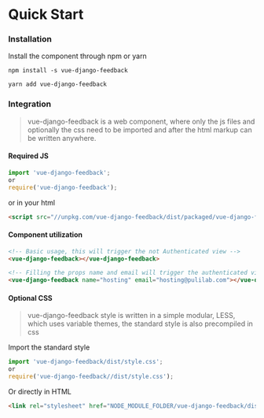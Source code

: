 # Quick Start

### Installation
Install the component through npm or yarn


```shell
npm install -s vue-django-feedback

yarn add vue-django-feedback
```

### Integration

> vue-django-feedback is a web component, where only the js files and optionally the css need to be imported and after the html markup can be written anywhere.

#### Required JS
```javascript
import 'vue-django-feedback';
or
require('vue-django-feedback');
```

or in your html

```html
<script src="//unpkg.com/vue-django-feedback/dist/packaged/vue-django-feedback.js"></script>
```

#### Component utilization

```html
<!-- Basic usage, this will trigger the not Authenticated view -->
<vue-django-feedback></vue-django-feedback>

<!-- Filling the props name and email will trigger the authenticated view mode -->
<vue-django-feedback name="hosting" email="hosting@pulilab.com"></vue-django-feedback>

```

#### Optional CSS
> vue-django-feedback style is written in a simple modular, LESS, which uses variable themes, the standard style is also precompiled in css

Import the standard style

```javascript
import 'vue-django-feedback/dist/style.css';
or
require('vue-django-feedback//dist/style.css');
```

Or directly in HTML

```html
<link rel="stylesheet" href="NODE_MODULE_FOLDER/vue-django-feedback/dist/style.css">
```
